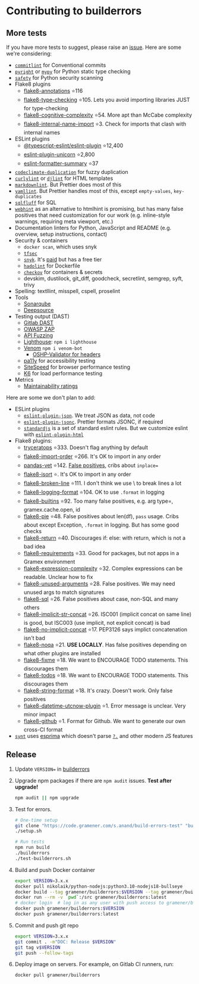 # Contributing to builderrors

## More tests

If you have more tests to suggest, please raise an [issue](https://github.com/gramener/builderrors/issues). Here are some we're considering:

- [`commitlint`](https://commitlint.js.org/#/) for Conventional commits
- [`pyright`](https://github.com/microsoft/pyright) or
  [`mypy`](https://github.com/python/mypy) for Python static type checking
- [`safety`](https://github.com/pyupio/safety) for Python security scanning
- Flake8 plugins
  - [flake8-annotations](https://pypi.org/project/flake8-annotations) ⭐116
  - [flake8-type-checking](https://pypi.org/project/flake8-type-checking) ⭐105. Lets you avoid importing libraries JUST for type-checking
  - [flake8-cognitive-complexity](https://pypi.org/project/flake8-cognitive-complexity) ⭐54. More apt than McCabe complexity
  - [flake8-internal-name-import](https://pypi.org/project/flake8-internal-name-import) ⭐3. Check for imports that clash with internal names
- ESLint plugins
  - [@typescript-eslint/eslint-plugin](https://www.npmjs.com/package/@typescript-eslint/eslint-plugin) ⭐12,400
  - [eslint-plugin-unicorn](https://github.com/sindresorhus/eslint-plugin-unicorn) ⭐2,800
  - [eslint-formatter-summary](https://github.com/mhipszki/eslint-formatter-summary) ⭐37
- [`codeclimate-duplication`](https://github.com/codeclimate/codeclimate-duplication) for fuzzy duplication
- [`curlylint`](https://github.com/thibaudcolas/curlylint) or
  [`djlint`](https://github.com/Riverside-Healthcare/djLint) for HTML templates
- [`markdownlint`](https://www.npmjs.com/package/markdownlint). But Prettier does most of this
- [`yamllint`](https://yamllint.readthedocs.io/). But Prettier handles most of this, except `empty-values`, `key-duplicates`
- [`sqlfluff`](https://github.com/sqlfluff/sqlfluff) for SQL
- [`webhint`](https://webhint.io/) as an alternative to htmlhint is promising, but has many false positives that need customization for our work (e.g. inline-style warnings, requiring meta viewport, etc.)
- Documentation linters for Python, JavaScript and README (e.g. overview, setup instructions, contact)
- Security & containers
  - `docker scan`, which uses snyk
  - [`tfsec`](https://github.com/aquasecurity/tfsec)
  - [`snyk`](https://snyk.io/). It's [paid](https://snyk.io/plans/) but has a free tier
  - [`hadolint`](https://github.com/hadolint/hadolint) for Dockerfile
  - [`checkov`](https://github.com/bridgecrewio/checkov) for containers & secrets
  - devskim, dustilock, git_diff, goodcheck, secretlint, semgrep, syft, trivy
- Spelling: textllint, misspell, cspell, proselint
- Tools
  - [Sonarqube](https://docs.sonarqube.org/latest/setup-and-upgrade/install-the-server/)
  - [Deepsource](https://deepsource.io/docs/analyzer/python/)
- Testing output (DAST)
  - [Gitlab DAST](https://docs.gitlab.com/ee/user/application_security/dast/)
  - [OWASP ZAP](https://www.zaproxy.org/docs/docker/)
  - [API Fuzzing](https://docs.gitlab.com/ee/user/application_security/api_fuzzing/)
  - [Lighthouse](https://github.com/GoogleChrome/lighthouse): `npm i lighthouse`
  - [Venom](https://github.com/orkestral/venom) `npm i venom-bot`
    - [OSHP-Validator for headers](https://github.com/oshp/oshp-validator)
  - [pa11y](https://github.com/pa11y/pa11y) for accessibility testing
  - [SiteSpeed](https://www.sitespeed.io/) for browser performance testing
  - [K6](https://github.com/grafana/k6) for load performance testing
- Metrics
  - [Maintainability ratings](https://docs.codeclimate.com/docs/maintainability-calculation)

<!--

- Custom [Semgrep](https://semgrep.dev/) rules, or [CodeQL](https://codeql.github.com/)?
- See <https://semgrep.dev/blog/2021/python-static-analysis-comparison-bandit-semgrep>
-->

Here are some we don't plan to add:

- ESLint plugins
  - [`eslint-plugin-json`](https://www.npmjs.com/package/eslint-plugin-json). We treat JSON as data, not code
  - [`eslint-plugin-jsonc`](https://www.npmjs.com/package/eslint-plugin-jsonc). Prettier formats JSONC, if required
  - [`standardjs`](https://standardjs.com/) is a set of standard eslint rules. But we customize eslint with [`eslint-plugin-html`](https://github.com/BenoitZugmeyer/eslint-plugin-html)
- Flake8 plugins:
  - [tryceratops](https://pypi.org/project/tryceratops) ⭐333. Doesn't flag anything by default
  - [flake8-import-order](https://pypi.org/project/flake8-import-order) ⭐266. It's OK to import in any order
  - [pandas-vet](https://pypi.org/project/pandas-vet) ⭐142. [False positives](https://github.com/deppen8/pandas-vet/issues/74), cribs about `inplace=`
  - [flake8-isort](https://pypi.org/project/flake8-isort) ⭐. It's OK to import in any order
  - [flake8-broken-line](https://pypi.org/project/flake8-broken-line) ⭐111. I don't think we use \ to break lines a lot
  - [flake8-logging-format](https://pypi.org/project/flake8-logging-format) ⭐104. OK to use `.format` in logging
  - [flake8-builtins](https://pypi.org/project/flake8-builtins) ⭐92. Too many false positives, e.g. arg type=, gramex.cache.open, id
  - [flake8-pie](https://pypi.org/project/flake8-pie) ⭐48. False positives about len(df), `pass` usage. Cribs about except Exception, `.format` in logging. But has some good checks
  - [flake8-return](https://pypi.org/project/flake8-return) ⭐40. Discourages if: else: with return, which is not a bad idea
  - [flake8-requirements](https://pypi.org/project/flake8-requirements) ⭐33. Good for packages, but not apps in a Gramex environment
  - [flake8-expression-complexity](https://pypi.org/project/flake8-expression-complexity) ⭐32. Complex expressions can be readable. Unclear how to fix
  - [flake8-unused-arguments](https://pypi.org/project/flake8-unused-arguments) ⭐28. False positives. We may need unused args to match signatures
  - [flake8-sql](https://pypi.org/project/flake8-sql) ⭐26. False positives about case, non-SQL and many others
  - [flake8-implicit-str-concat](https://pypi.org/project/flake8-implicit-str-concat) ⭐26. ISC001 (implicit concat on same line) is good, but ISC003 (use implicit, not explicit concat) is bad
  - [flake8-no-implicit-concat](https://pypi.org/project/flake8-no-implicit-concat) ⭐17. PEP3126 says implict concatenation isn't bad
  - [flake8-noqa](https://pypi.org/project/flake8-noqa) ⭐21. **USE LOCALLY**. Has false positives depending on what other plugins are installed
  - [flake8-fixme](https://pypi.org/project/flake8-fixme) ⭐18. We want to ENCOURAGE TODO statements. This discourages them
  - [flake8-todos](https://pypi.org/project/flake8-todos) ⭐18. We want to ENCOURAGE TODO statements. This discourages them
  - [flake8-string-format](https://pypi.org/project/flake8-string-format) ⭐18. It's crazy. Doesn't work. Only false positives
  - [flake8-datetime-utcnow-plugin](https://pypi.org/project/flake8-datetime-utcnow-plugin) ⭐1. Error message is unclear. Very minor impact
  - [flake8-github](https://pypi.org/project/flake8-github) ⭐1. Format for Github. We want to generate our own cross-CI format
- [`synt`](https://github.com/brentlintner/synt) uses [esprima](https://www.npmjs.com/package/esprima) which doesn't parse [`?.`](https://developer.mozilla.org/en-US/docs/Web/JavaScript/Reference/Operators/Optional_chaining) and other modern JS features

## Release

1. Update `VERSION=` in [builderrors](builderrors)

2. Upgrade npm packages if there are `npm audit` issues. **Test after upgrade!**

   ```bash
   npm audit || npm upgrade
   ```

3. Test for errors.

   ```bash
   # One-time setup
   git clone "https://code.gramener.com/s.anand/build-errors-test" "build-errors-test"`
   ./setup.sh

   # Run tests
   npm run build
   ./builderrors
   ./test-builderrors.sh
   ```

4. Build and push Docker container

   ```bash
   export VERSION=3.x.x
   docker pull nikolaik/python-nodejs:python3.10-nodejs18-bullseye
   docker build --tag gramener/builderrors:$VERSION --tag gramener/builderrors:latest .
   docker run --rm -v `pwd`:/src gramener/builderrors:latest
   # docker login  # log in as any user with push access to gramener/builderrors
   docker push gramener/builderrors:$VERSION
   docker push gramener/builderrors:latest
   ```

5. Commit and push git repo

   ```bash
   export VERSION=3.x.x
   git commit . -m"DOC: Release $VERSION"
   git tag v$VERSION
   git push --follow-tags
   ```

    <!-- git push gitlab main --follow-tags  # For https://code.gramener.com/cto/builderrors -->

6. Deploy image on servers. For example, on Gitlab CI runners, run:

   ```bash
   docker pull gramener/builderrors
   ```
